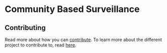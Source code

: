 # Community Based Surveillance

## Contributing

Read more about how you can [contribute](./Documentation/Contribution/contributing.md).
To learn more about the different project to contribute to, read [here](./Documentation/Projects/index.md).
